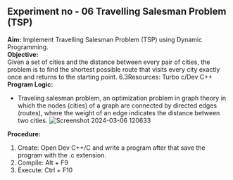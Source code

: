 ## Experiment no - 06 Travelling Salesman Problem (TSP)
**Aim:** Implement Travelling Salesman Problem (TSP) using Dynamic Programming.  
**Objective:**    
Given a set of cities and the distance between every pair of cities, the problem is to find the
shortest possible route that visits every city exactly once and returns to the starting point.
6.3Resources: Turbo c/Dev C++
**Program Logic:**  
- Traveling salesman problem, an optimization problem in graph theory in which the nodes
(cities) of a graph are connected by directed edges (routes), where the weight of an edge
indicates the distance between two cities.
![Screenshot 2024-03-06 120633](https://github.com/adarshkrsingh07/Pract_Sem04/assets/123314058/3d140821-49fd-4f02-abcf-a21785bbd51a)

**Procedure:**
1. Create: Open Dev C++/C and write a program after that save the program with the .c extension.
2. Compile: Alt + F9
3. Execute: Ctrl + F10
